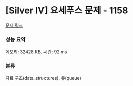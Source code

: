 # [Silver IV] 요세푸스 문제 - 1158 

[문제 링크](https://www.acmicpc.net/problem/1158) 

### 성능 요약

메모리: 32428 KB, 시간: 92 ms

### 분류

자료 구조(data_structures), 큐(queue)

